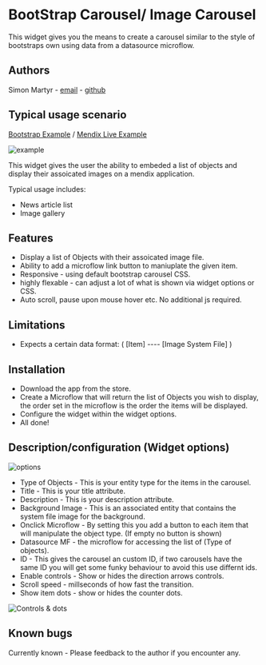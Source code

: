 # BootStrap Carousel/ Image Carousel

This widget gives you the means to create a carousel similar to the style of bootstraps own using data from a datasource microflow. 

Authors
----
Simon Martyr -  [email](mailto:simon.martyr@finaps.nl)   - [github](https://github.com/simonmartyr)


Typical usage scenario
----

[Bootstrap Example](http://getbootstrap.com/examples/carousel/)
/
[Mendix Live Example](https://www.finaps.nl)

![example](http://i.imgur.com/YFteUqt.png)

This widget gives the user the ability to embeded a list of objects and display their assoicated images on a mendix application. 

Typical usage includes:
 - News article list
 - Image gallery
 
Features
---

- Display a list of Objects with their assoicated image file. 
- Ability to add a microflow link button to maniuplate the given item.
- Responsive - using default bootstrap carousel CSS.
- highly flexable - can adjust a lot of what is shown via widget options or CSS. 
- Auto scroll, pause upon mouse hover etc. No additional js required. 

Limitations
---

- Expects a certain data format: ( [Item] ---- [Image System File] )
 

Installation 
---

- Download the app from the store. 
- Create a Microflow that will return the list of Objects you wish to display, the order set in the microflow is the order the items will be displayed.
- Configure the widget within the widget options. 
- All done!

Description/configuration (Widget options)
---

![options](http://i.imgur.com/n2occmw.png)


- Type of Objects - This is your entity type for the items in the carousel.
- Title - This is your title attribute.
- Description - This is your description attribute.
- Background Image - This is an associated entity that contains the system file image for the background.
- Onclick Microflow - By setting this you add a button to each item that will manipulate the object type. (If empty no button is shown)
- Datasource MF - the microflow for accessing the list of (Type of objects).
- ID - This gives the carousel an custom ID, if two carousels have the same ID you will get some funky behaviour to avoid this use differnt ids. 
- Enable controls - Show or hides the direction arrows controls. 
- Scroll speed - millseconds of how fast the transition. 
- Show item dots - show or hides the counter dots. 


![Controls & dots](http://i.imgur.com/6fQSLvJ.png)

Known bugs
---
Currently known - Please feedback to the author if you encounter any. 

